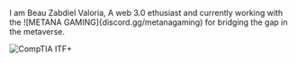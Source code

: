 I am Beau Zabdiel Valoria, A web 3.0 ethusiast and currently working with the ![METANA GAMING]{discord.gg/metanagaming) for bridging the gap in the metaverse.

![CompTIA ITF+](https://www.credly.com/badges/973a1b76-a9e3-483d-9cf1-4d0f470f2edd/public_url?)
